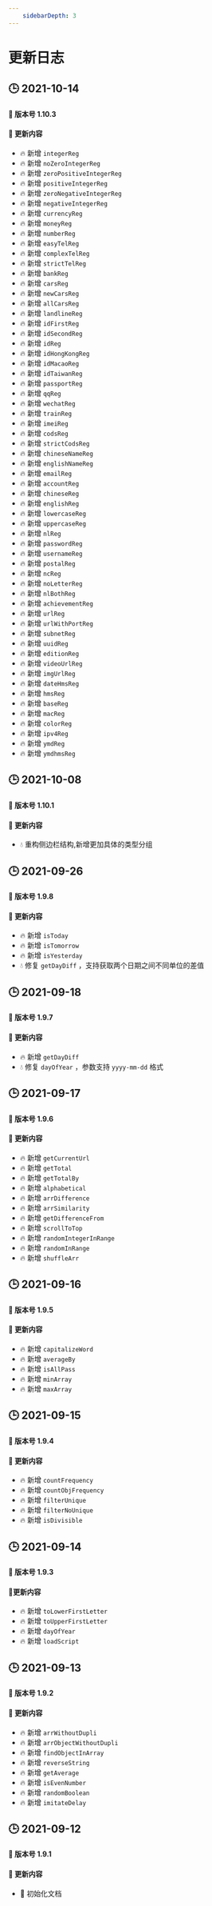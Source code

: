 ```yaml
---
    sidebarDepth: 3
---
```

# 更新日志

## 🕒 2021-10-14

#### 🚀 版本号 1.10.3

#### 📣 更新内容

  - 🔥 新增 `integerReg`
  - 🔥 新增 `noZeroIntegerReg`
  - 🔥 新增 `zeroPositiveIntegerReg`
  - 🔥 新增 `positiveIntegerReg`
  - 🔥 新增 `zeroNegativeIntegerReg`
  - 🔥 新增 `negativeIntegerReg`
  - 🔥 新增 `currencyReg`
  - 🔥 新增 `moneyReg`
  - 🔥 新增 `numberReg`
  - 🔥 新增 `easyTelReg`
  - 🔥 新增 `complexTelReg`
  - 🔥 新增 `strictTelReg`
  - 🔥 新增 `bankReg`
  - 🔥 新增 `carsReg`
  - 🔥 新增 `newCarsReg`
  - 🔥 新增 `allCarsReg`
  - 🔥 新增 `landlineReg`
  - 🔥 新增 `idFirstReg`
  - 🔥 新增 `idSecondReg`
  - 🔥 新增 `idReg`
  - 🔥 新增 `idHongKongReg`
  - 🔥 新增 `idMacaoReg`
  - 🔥 新增 `idTaiwanReg`
  - 🔥 新增 `passportReg`
  - 🔥 新增 `qqReg`
  - 🔥 新增 `wechatReg`
  - 🔥 新增 `trainReg`
  - 🔥 新增 `imeiReg`
  - 🔥 新增 `codsReg`
  - 🔥 新增 `strictCodsReg`
  - 🔥 新增 `chineseNameReg`
  - 🔥 新增 `englishNameReg`
  - 🔥 新增 `emailReg`
  - 🔥 新增 `accountReg`
  - 🔥 新增 `chineseReg`
  - 🔥 新增 `englishReg`
  - 🔥 新增 `lowercaseReg`
  - 🔥 新增 `uppercaseReg`
  - 🔥 新增 `nlReg`
  - 🔥 新增 `passwordReg`
  - 🔥 新增 `usernameReg`
  - 🔥 新增 `postalReg`
  - 🔥 新增 `ncReg`
  - 🔥 新增 `noLetterReg`
  - 🔥 新增 `nlBothReg`
  - 🔥 新增 `achievementReg`
  - 🔥 新增 `urlReg`
  - 🔥 新增 `urlWithPortReg`
  - 🔥 新增 `subnetReg`
  - 🔥 新增 `uuidReg`
  - 🔥 新增 `editionReg`
  - 🔥 新增 `videoUrlReg`
  - 🔥 新增 `imgUrlReg`
  - 🔥 新增 `dateHmsReg`
  - 🔥 新增 `hmsReg`
  - 🔥 新增 `baseReg`
  - 🔥 新增 `macReg`
  - 🔥 新增 `colorReg`
  - 🔥 新增 `ipv4Reg`
  - 🔥 新增 `ymdReg`
  - 🔥 新增 `ymdhmsReg`

## 🕒 2021-10-08

#### 🚀 版本号 1.10.1

#### 📣 更新内容

- 💧 重构侧边栏结构,新增更加具体的类型分组

## 🕒 2021-09-26

#### 🚀 版本号 1.9.8

#### 📣 更新内容

- 🔥 新增 `isToday`
- 🔥 新增 `isTomorrow`
- 🔥 新增 `isYesterday`
- 💧 修复 `getDayDiff` ，支持获取两个日期之间不同单位的差值


## 🕒 2021-09-18

#### 🚀 版本号 1.9.7

#### 📣 更新内容

- 🔥 新增 `getDayDiff`
- 💧 修复 `dayOfYear` ，参数支持 `yyyy-mm-dd` 格式


## 🕒 2021-09-17

#### 🚀 版本号 1.9.6

#### 📣 更新内容

- 🔥 新增 `getCurrentUrl`
- 🔥 新增 `getTotal`
- 🔥 新增 `getTotalBy`
- 🔥 新增 `alphabetical`
- 🔥 新增 `arrDifference`
- 🔥 新增 `arrSimilarity`
- 🔥 新增 `getDifferenceFrom`
- 🔥 新增 `scrollToTop`
- 🔥 新增 `randomIntegerInRange`
- 🔥 新增 `randomInRange`
- 🔥 新增 `shuffleArr`


## 🕒 2021-09-16

#### 🚀 版本号 1.9.5

#### 📣 更新内容

- 🔥 新增 `capitalizeWord`
- 🔥 新增 `averageBy`
- 🔥 新增 `isAllPass`
- 🔥 新增 `minArray`
- 🔥 新增 `maxArray`


## 🕒 2021-09-15

#### 🚀 版本号 1.9.4

#### 📣 更新内容

- 🔥 新增 `countFrequency`
- 🔥 新增 `countObjFrequency`
- 🔥 新增 `filterUnique`
- 🔥 新增 `filterNoUnique`
- 🔥 新增 `isDivisible`



## 🕒 2021-09-14

#### 🚀 版本号 1.9.3

#### 📣更新内容

- 🔥 新增 `toLowerFirstLetter`
- 🔥 新增 `toUpperFirstLetter`
- 🔥 新增 `dayOfYear`
- 🔥 新增 `loadScript`

## 🕒 2021-09-13

#### 🚀 版本号 1.9.2

#### 📣 更新内容

- 🔥 新增 `arrWithoutDupli`
- 🔥 新增 `arrObjectWithoutDupli`
- 🔥 新增 `findObjectInArray`
- 🔥 新增 `reverseString`
- 🔥 新增 `getAverage`
- 🔥 新增 `isEvenNumber`
- 🔥 新增 `randomBoolean`
- 🔥 新增 `imitateDelay`


## 🕒 2021-09-12

#### 🚀 版本号 1.9.1

#### 📣 更新内容

- 🌈 初始化文档